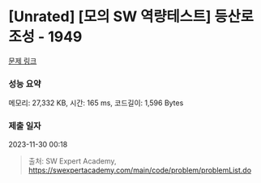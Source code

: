 # [Unrated] [모의 SW 역량테스트] 등산로 조성 - 1949 

[문제 링크](https://swexpertacademy.com/main/code/problem/problemDetail.do?contestProbId=AV5PoOKKAPIDFAUq) 

### 성능 요약

메모리: 27,332 KB, 시간: 165 ms, 코드길이: 1,596 Bytes

### 제출 일자

2023-11-30 00:18



> 출처: SW Expert Academy, https://swexpertacademy.com/main/code/problem/problemList.do